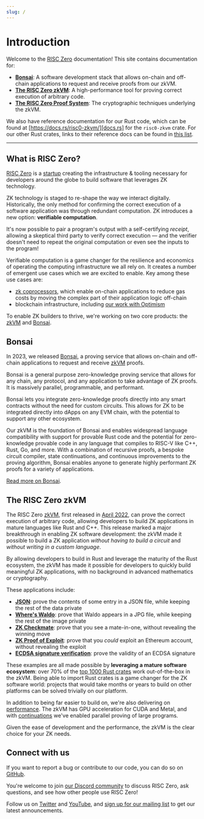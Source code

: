 ```yaml
---
slug: /
---
```


# Introduction

Welcome to the [RISC Zero] documentation! This site contains documentation for:

- **[Bonsai]**:
  A software development stack that allows on-chain and off-chain applications to request and receive proofs from our zkVM.
- **[The RISC Zero zkVM]**:
  A high-performance tool for proving correct execution of arbitrary code.
- **[The RISC Zero Proof System]**:
  The cryptographic techniques underlying the zkVM.

We also have reference documentation for our Rust code, which can be found at [https://docs.rs/risc0-zkvm/][docs.rs] for the `risc0-zkvm` crate. For our other Rust crates, links to their reference docs can be found in [this list](https://github.com/risc0/risc0#rust-libraries).

---

## What is RISC Zero?

[RISC Zero] is a [startup] creating the infrastructure & tooling necessary for developers around the globe to build software that leverages ZK technology.

ZK technology is staged to re-shape the way we interact digitally.
Historically, the only method for confirming the correct execution of a software application was through redundant computation.
ZK introduces a new option: **verifiable computation**.

It's now possible to pair a program's output with a self-certifying _receipt_, allowing a skeptical third party to verify correct execution — and the verifier doesn't need to repeat the original computation or even see the inputs to the program!

Verifiable computation is a game changer for the resilience and economics of operating the computing infrastructure we all rely on. It creates a number of emergent use cases which we are excited to enable.
Key among these use cases are:

- [zk coprocessors], which enable on-chain applications to reduce gas costs by moving the complex part of their application logic off-chain
- blockchain infrastructure, including [our work with Optimism]

To enable ZK builders to thrive, we're working on two core products: the [zkVM] and [Bonsai].

## Bonsai

In 2023, we released [Bonsai], a proving service that allows on-chain and off-chain applications to request and receive [zkVM] proofs.

Bonsai is a general purpose zero-knowledge proving service that allows for any chain, any protocol, and any application to take advantage of ZK proofs. It is massively parallel, programmable, and performant.

Bonsai lets you integrate zero-knowledge proofs directly into any smart contracts without the need for custom circuits. This allows for ZK to be integrated directly into dApps on any EVM chain, with the potential to support any other ecosystem.

Our zkVM is the foundation of Bonsai and enables widespread language compatibility with support for provable Rust code and the potential for zero-knowledge provable code in any language that compiles to RISC-V like C++, Rust, Go, and more. With a combination of recursive proofs, a bespoke circuit compiler, state continuations, and continuous improvements to the proving algorithm, Bonsai enables anyone to generate highly performant ZK proofs for a variety of applications.

[Read more on Bonsai](./bonsai/bonsai-overview.md).

## The RISC Zero zkVM

The RISC Zero [zkVM], first released in [April 2022], can prove the correct execution of arbitrary code, allowing developers to build ZK applications in mature languages like Rust and C++.
This release marked a major breakthrough in enabling ZK software development: the zkVM made it possible to build a ZK application _without having to build a circuit_ and _without writing in a custom language_.

By allowing developers to build in Rust and leverage the maturity of the Rust ecosystem, the zkVM has made it possible for developers to quickly build meaningful ZK applications, with no background in advanced mathematics or cryptography.

These applications include:

- **[JSON]**: prove the contents of some entry in a JSON file, while keeping the rest of the data private
- **[Where's Waldo]**: prove that Waldo appears in a JPG file, while keeping the rest of the image private
- **[ZK Checkmate]**: prove that you see a mate-in-one, without revealing the winning move
- **[ZK Proof of Exploit]**: prove that you _could_ exploit an Ethereum account, without revealing the exploit
- **[ECDSA signature verification]**: prove the validity of an ECDSA signature

These examples are all made possible by **leveraging a mature software ecosystem**: over 70% of the [top 1000 Rust crates] work out-of-the-box in the zkVM.
Being able to import Rust crates is a game changer for the ZK software world: projects that would take months or years to build on other platforms can be solved trivially on our platform.

In addition to being far easier to build on, we're also delivering on [performance].
The zkVM has GPU acceleration for CUDA and Metal, and with [continuations] we've enabled parallel proving of large programs.

Given the ease of development and the performance, the zkVM is the clear choice for your ZK needs.

## Connect with us

If you want to report a bug or contribute to our code, you can do so on [GitHub](https://github.com/risc0/risc0).

You're welcome to join [our Discord community](https://discord.gg/risczero) to discuss RISC Zero, ask questions, and see how other people use RISC Zero!

Follow us on [Twitter](https://twitter.com/risczero) and [YouTube](https://www.youtube.com/@risczero), and [sign up for our mailing list](https://fmree464va4.typeform.com/to/X3KJB85v) to get our latest announcements.

[April 2022]: https://www.risczero.com/blog/announce
[Bonsai]: bonsai/bonsai-overview.md
[continuations]: https://risczero.com/blog/continuations
[docs.rs]: https://docs.rs/risc0-zkvm/0.18/
[ECDSA signature verification]: https://github.com/risc0/risc0/tree/release-0.18/examples/ecdsa
[JSON]: https://github.com/risc0/risc0/tree/release-0.18/examples/json
[our work with Optimism]: https://www.theblock.co/post/240929/optimism-zk-proof-proposals
[performance]: https://dev.risczero.com/zkvm/benchmarks
[RISC Zero]: https://risczero.com
[startup]: https://risczero.com/blog/series-a
[The RISC Zero Proof System]: /proof-system
[The RISC Zero zkVM]: zkvm/zkvm-overview.md
[top 1000 Rust crates]: https://reports.risczero.com/crates-validation
[Where's Waldo]: https://risczero.com/blog/waldo
[ZK Checkmate]: https://github.com/risc0/risc0/tree/release-0.18/examples/chess
[zk coprocessors]: https://www.risczero.com/blog/a-guide-to-zk-coprocessors-for-scalability
[ZK Proof of Exploit]: https://risczero.com/blog/zkpoex
[zkVM]: ./zkvm/
